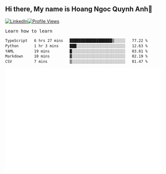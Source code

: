 ## Hi there, My name is Hoang Ngoc Quynh Anh👋

[![LinkedIn](https://img.shields.io/badge/LinkedIn-0077B5?style=flat&logo=linkedin&logoColor=white)](https://www.linkedin.com/in/quynhanh572004/)[![Profile Views](https://komarev.com/ghpvc/?username=quynhanhhoang572004&color=blue&style=flat-square)](https://github.com/quynhanhhoang572004)  

<samp> Learn how to learn <samp> 




<!--START_SECTION:waka-->

```txt
TypeScript   6 hrs 27 mins   ███████████████████▒░░░░░   77.22 %
Python       1 hr 3 mins     ███░░░░░░░░░░░░░░░░░░░░░░   12.63 %
YAML         19 mins         █░░░░░░░░░░░░░░░░░░░░░░░░   03.81 %
Markdown     10 mins         ▓░░░░░░░░░░░░░░░░░░░░░░░░   02.19 %
CSV          7 mins          ▒░░░░░░░░░░░░░░░░░░░░░░░░   01.47 %
```

<!--END_SECTION:waka-->

![Full-year Contribution Calendar](https://github.com/quynhanhhoang572004/quynhanhhoang572004/blob/main/metrics.plugin.isocalendar.fullyear.svg)

